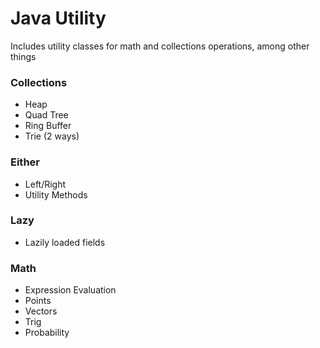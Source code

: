 # Java Utility

Includes utility classes for math and collections operations, among other things

### Collections
- Heap
- Quad Tree
- Ring Buffer
- Trie (2 ways)


### Either
- Left/Right
- Utility Methods

### Lazy
- Lazily loaded fields

### Math
- Expression Evaluation
- Points
- Vectors
- Trig
- Probability